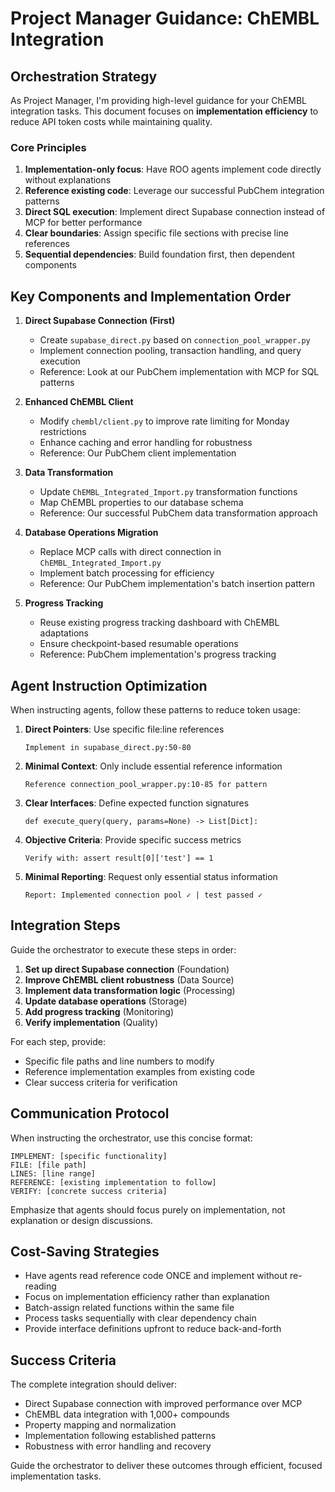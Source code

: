 # Project Manager Guidance: ChEMBL Integration

## Orchestration Strategy

As Project Manager, I'm providing high-level guidance for your ChEMBL integration tasks. This document focuses on **implementation efficiency** to reduce API token costs while maintaining quality.

### Core Principles

1. **Implementation-only focus**: Have ROO agents implement code directly without explanations
2. **Reference existing code**: Leverage our successful PubChem integration patterns
3. **Direct SQL execution**: Implement direct Supabase connection instead of MCP for better performance
4. **Clear boundaries**: Assign specific file sections with precise line references
5. **Sequential dependencies**: Build foundation first, then dependent components

## Key Components and Implementation Order

1. **Direct Supabase Connection (First)**
   - Create `supabase_direct.py` based on `connection_pool_wrapper.py`
   - Implement connection pooling, transaction handling, and query execution
   - Reference: Look at our PubChem implementation with MCP for SQL patterns

2. **Enhanced ChEMBL Client**
   - Modify `chembl/client.py` to improve rate limiting for Monday restrictions
   - Enhance caching and error handling for robustness
   - Reference: Our PubChem client implementation

3. **Data Transformation**
   - Update `ChEMBL_Integrated_Import.py` transformation functions
   - Map ChEMBL properties to our database schema
   - Reference: Our successful PubChem data transformation approach

4. **Database Operations Migration**
   - Replace MCP calls with direct connection in `ChEMBL_Integrated_Import.py`
   - Implement batch processing for efficiency
   - Reference: Our PubChem implementation's batch insertion pattern

5. **Progress Tracking**
   - Reuse existing progress tracking dashboard with ChEMBL adaptations
   - Ensure checkpoint-based resumable operations
   - Reference: PubChem implementation's progress tracking

## Agent Instruction Optimization

When instructing agents, follow these patterns to reduce token usage:

1. **Direct Pointers**: Use specific file:line references
   ```
   Implement in supabase_direct.py:50-80
   ```

2. **Minimal Context**: Only include essential reference information
   ```
   Reference connection_pool_wrapper.py:10-85 for pattern
   ```

3. **Clear Interfaces**: Define expected function signatures
   ```
   def execute_query(query, params=None) -> List[Dict]:
   ```

4. **Objective Criteria**: Provide specific success metrics
   ```
   Verify with: assert result[0]['test'] == 1
   ```

5. **Minimal Reporting**: Request only essential status information
   ```
   Report: Implemented connection pool ✓ | test passed ✓
   ```

## Integration Steps

Guide the orchestrator to execute these steps in order:

1. **Set up direct Supabase connection** (Foundation)
2. **Improve ChEMBL client robustness** (Data Source)
3. **Implement data transformation logic** (Processing)
4. **Update database operations** (Storage)
5. **Add progress tracking** (Monitoring)
6. **Verify implementation** (Quality)

For each step, provide:
- Specific file paths and line numbers to modify
- Reference implementation examples from existing code
- Clear success criteria for verification

## Communication Protocol

When instructing the orchestrator, use this concise format:

```
IMPLEMENT: [specific functionality]
FILE: [file path]
LINES: [line range]
REFERENCE: [existing implementation to follow]
VERIFY: [concrete success criteria]
```

Emphasize that agents should focus purely on implementation, not explanation or design discussions.

## Cost-Saving Strategies

- Have agents read reference code ONCE and implement without re-reading
- Focus on implementation efficiency rather than explanation
- Batch-assign related functions within the same file
- Process tasks sequentially with clear dependency chain
- Provide interface definitions upfront to reduce back-and-forth

## Success Criteria

The complete integration should deliver:
- Direct Supabase connection with improved performance over MCP
- ChEMBL data integration with 1,000+ compounds
- Property mapping and normalization
- Implementation following established patterns
- Robustness with error handling and recovery

Guide the orchestrator to deliver these outcomes through efficient, focused implementation tasks.